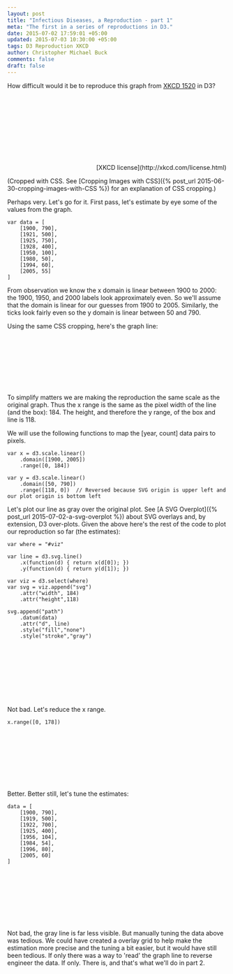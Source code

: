 ```yaml
---
layout: post
title: "Infectious Diseases, a Reproduction - part 1"
meta: "The first in a series of reproductions in D3."
date: 2015-07-02 17:59:01 +05:00
updated: 2015-07-03 10:30:00 +05:00
tags: D3 Reproduction XKCD
author: Christopher Michael Buck
comments: false
draft: false
---
```


How difficult would it be to reproduce this graph from [XKCD 1520](https://xkcd.com/1520/) in D3?

<div style="
    display: inline-block;
    height: 170px;
    width: 204px;
    background: url(../../../../degree_off.png);
    background-position: -392px -4px;
"></div>[XKCD license](http://xkcd.com/license.html)

(Cropped with CSS. See [Cropping Images with CSS]({% post_url 2015-06-30-cropping-images-with-CSS %}) for an explanation of CSS cropping.)

Perhaps very. Let's go for it. First pass, let's estimate by eye some of the values from the graph.

~~~
var data = [
    [1900, 790],
    [1921, 500], 
    [1925, 750],
    [1928, 400],
    [1950, 100],
    [1980, 50],
    [1994, 60],
    [2005, 55]
]
~~~

<script>
var data = [
    [1900, 790],
    [1921, 500], 
    [1925, 750],
    [1928, 400],
    [1950, 100],
    [1980, 50],
    [1994, 60],
    [2005, 55]
]
</script>

From observation we know the x domain is linear between 1900 to 2000: the 1900, 1950, and 2000 labels look approximately even. So we'll assume that the domain is linear for our guesses from 1900 to 2005. Similarly, the ticks look fairly even so the y domain is linear between 50 and 790.

Using the same CSS cropping, here's the graph line:

<div style="
    display: inline-block;
    height: 118px;
    width: 184px;
    background: url(../../../../degree_off.png);
    background-position: -411px -26px;
"></div>

To simplify matters we are making the reproduction the same scale as the original graph. Thus the x range is the same as the pixel width of the line (and the box): 184. The height, and therefore the y range, of the box and line is 118.

We will use the following functions to map the [year, count] data pairs to pixels.

~~~
var x = d3.scale.linear()
    .domain([1900, 2005])
    .range([0, 184])

var y = d3.scale.linear()
    .domain([50, 790])
    .range([118, 0])  // Reversed because SVG origin is upper left and our plot origin is bottom left
~~~

<script>
var x = d3.scale.linear()
    .domain([1900, 2005])
    .range([0, 184])

var y = d3.scale.linear()
    .domain([50, 790])
    .range([118, 0])  // Reversed because SVG origin is upper left and our plot origin is bottom left
</script>

Let's plot our line as gray over the original plot. See [A SVG Overplot]({% post_url 2015-07-02-a-svg-overplot %}) about SVG overlays and, by extension, D3 over-plots. Given the above here's the rest of the code to plot our reproduction so far (the estimates):

    var where = "#viz"
    
    var line = d3.svg.line()
        .x(function(d) { return x(d[0]); })
        .y(function(d) { return y(d[1]); })

    var viz = d3.select(where)
    var svg = viz.append("svg")
        .attr("width", 184)
        .attr("height",118)

    svg.append("path")
        .datum(data)
        .attr("d", line)
        .style("fill","none")
        .style("stroke","gray")

<script>

function plot(where) {    
    var line = d3.svg.line()
        .x(function(d) { return x(d[0]); })
        .y(function(d) { return y(d[1]); })

    var viz = d3.select(where)
    var svg = viz.append("svg")
        .attr("width", 184)
        .attr("height",118)

    svg.append("path")
        .datum(data)
        .attr("d", line)
        .style("fill","none")
        .style("stroke","gray")
}

</script>

<div style="position: relative; height: 124px;">
  <div style="
    display: inline-block;
    height: 118px;
    width: 184px;
    background: url(../../../../degree_off.png);
    background-position: -411px -26px;
    position: absolute;
  "></div>
  <div style="position: absolute;" id="viz"></div>
</div>
<script>
plot("#viz")
</script>

Not bad. Let's reduce the x range.

~~~
x.range([0, 178])
~~~

<script>
x.range([0, 178])
</script>

<div style="position: relative; height: 120px;">
  <div style="
    display: inline-block;
    height: 118px;
    width: 184px;
    background: url(../../../../degree_off.png);
    background-position: -411px -26px;
    position: absolute;
  "></div>
  <div style="position: absolute;" id="viz2"></div>
</div>
<script>
plot("#viz2")
</script>

Better. Better still, let's tune the estimates:

~~~
data = [
    [1900, 790],
    [1919, 500], 
    [1922, 700],
    [1925, 400],
    [1956, 104],
    [1984, 54],
    [1996, 80],
    [2005, 60]
]
~~~

<script>
data = [
    [1900, 790],
    [1919, 500], 
    [1922, 700],
    [1925, 400],
    [1956, 104],
    [1984, 54],
    [1996, 80],
    [2005, 60]
]
</script>
<div style="position: relative; height: 120px;">
  <div style="
    display: inline-block;
    height: 118px;
    width: 184px;
    background: url(../../../../degree_off.png);
    background-position: -411px -26px;
    position: absolute;
  "></div>
  <div style="position: absolute;" id="viz3"></div>
</div>
<script>
plot("#viz3")
</script>

Not bad, the gray line is far less visible. But manually tuning the data above was tedious. We could have created a overlay grid to help make the estimation more precise and the tuning a bit easier, but it would have still been tedious. If only there was a way to 'read' the graph line to reverse engineer the data. If only. There is, and that's what we'll do in part 2.